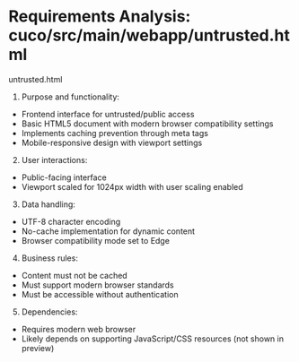 # Requirements Analysis: cuco/src/main/webapp/untrusted.html

untrusted.html
1. Purpose and functionality:
- Frontend interface for untrusted/public access
- Basic HTML5 document with modern browser compatibility settings
- Implements caching prevention through meta tags
- Mobile-responsive design with viewport settings

2. User interactions:
- Public-facing interface
- Viewport scaled for 1024px width with user scaling enabled

3. Data handling:
- UTF-8 character encoding
- No-cache implementation for dynamic content
- Browser compatibility mode set to Edge

4. Business rules:
- Content must not be cached
- Must support modern browser standards
- Must be accessible without authentication

5. Dependencies:
- Requires modern web browser
- Likely depends on supporting JavaScript/CSS resources (not shown in preview)